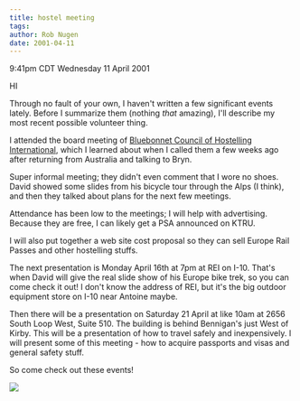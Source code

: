 ```yaml
---
title: hostel meeting
tags: 
author: Rob Nugen
date: 2001-04-11
---
```


<title>My first tentative step into hostelling</title>
<p class=date>9:41pm CDT Wednesday 11 April 2001</p>

<p>HI</p>

<p>Through no fault of your own, I haven't written a few significant
events lately.  Before I summarize them (nothing <em>that</em>
amazing), I'll describe my most recent possible volunteer thing.</p>

<p>I attended the board meeting of <a
href="http://home.flash.net/~bchostel/Budget_Traveling_and_Hostels.htm">Bluebonnet
Council of Hostelling International</a>, which I learned about when I
called them a few weeks ago after returning from Australia and talking
to Bryn.</p>

<p>Super informal meeting; they didn't even comment that I wore no
shoes.  David showed some slides from his bicycle tour through the
Alps (I think), and then they talked about plans for the next few
meetings.</p>

<p>Attendance has been low to the meetings; I will help with
advertising.  Because they are free, I can likely get a PSA announced
on KTRU.</p>

<p>I will also put together a web site cost proposal so they can sell
Europe Rail Passes and other hostelling stuffs.</p>

<p>The next presentation is Monday April 16th at 7pm at REI on I-10.
That's when David will give the real slide show of his Europe bike
trek, so you can come check it out!  I don't know the address of REI,
but it's the big outdoor equipment store on I-10 near Antoine
maybe.</p>

<p>Then there will be a presentation on Saturday 21 April at like 10am
at 2656 South Loop West, Suite 510.  The building is behind Bennigan's
just West of Kirby.  This will be a presentation of how to travel
safely and inexpensively.  I will present some of this meeting - how
to acquire passports and visas and general safety stuff.</p>

<p>So come check out these events!</p>

<p><img src='/images/rob/wL-ROB.gif'/></p>

